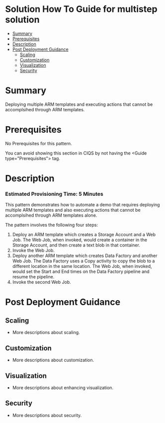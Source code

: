 # Solution How To Guide for multistep solution
* [Summary](#Summary)
* [Prerequisites](#Prerequisites)
* [Description](#Description)
* [Post Deployment Guidance](#PostDeployment)
  * [Scaling](#scaling)
  * [Customization](#customization)
  * [Visualization](#visualization)
  * [Security](#security)

# <a name="Summary"></a>Summary
<Guide type="ShortDescription">
Deploying multiple ARM templates and executing actions that cannot be accomplsihed through ARM templates.
</Guide>

# <a name="Prerequisites"></a>Prerequisites
<Guide type="Prerequisites">
No Prerequisites for this pattern.

You can avoid showing this section in CIQS by not having the &lt;Guide type="Prerequisites"&gt; tag.
</Guide>

# <a name="Description"></a>Description
### Estimated Provisioning Time: <Guide type="EstimatedTime">5 Minutes</Guide>
<Guide type="LongDescription">
This pattern demonstrates how to automate a demo that requires deploying multiple ARM templates and also executing actions that cannot be accomplsihed through ARM templates alone.

The pattern involves the following four steps:

1. Deploy an ARM template which creates a Storage Account and a Web Job. The Web Job, when invoked, would create a container in the Storage Account, and then create a text blob in that container.
2. Invoke the Web Job.
3. Deploy another ARM template which creates Data Factory and another Web Job. The Data Factory uses a Copy activity to copy the blob to a different location in the same location. The Web Job, when invoked, would set the Start and End times on the Data Factory pipeline and resume the pipeline.
4. Invoke the second Web Job.
</Guide>

# <a name="PostDeployment"></a>Post Deployment Guidance
<Guide type="PostDeploymentGuidance" url="https://github.com/steve-hu/SHTG/blob/master/multistep/PostDeployment.md"/>

## <a name="scaling"></a>Scaling
* More descriptions about scaling.

## <a name="customization"></a>Customization
* More descriptions about customization.

## <a name="visualization"></a>Visualization
* More descriptions about enhancing visualization.

## <a name="security"></a>Security
* More descriptions about security.
